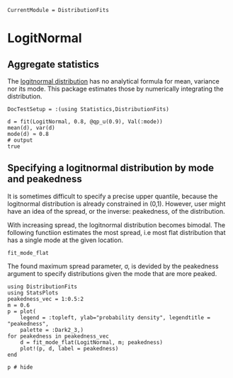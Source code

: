 ```@meta
CurrentModule = DistributionFits
```

# LogitNormal

## Aggregate statistics
The [logitnormal distribution](https://en.wikipedia.org/wiki/Logit-normal_distribution)
has no analytical formula for mean, variance nor its mode.
This package estimates those by numerically integrating the 
distribution.

```@meta
DocTestSetup = :(using Statistics,DistributionFits)
```
```jldoctest; output = false
d = fit(LogitNormal, 0.8, @qp_u(0.9), Val(:mode))
mean(d), var(d)
mode(d) ≈ 0.8
# output
true
```

## Specifying a logitnormal distribution by mode and peakedness

It is sometimes difficult to specify a precise upper quantile, because
the logitnormal distribution is already constrained in (0,1).
However, user might have an idea of the spread, or the inverse: peakedness, 
of the distribution.

With increasing spread, the logitnormal distribution becomes bimodal.
The following functiion estimates the most spread, i.e most
flat distribution that has a single mode at the given location.

```@docs
fit_mode_flat
```

The found maximum spread parameter, σ, is devided by the peakedness
argument to specify distributions given the mode that are more
peaked.

```@setup plot_peakedness
using DistributionFits
using StatsPlots
peakedness_vec = 1:0.5:2
m = 0.6
p = plot(
    legend = :topleft, ylab="probability density", legendtitle = "peakedness",
    palette = :Dark2_3,)
for peakedness in peakedness_vec
    d = fit_mode_flat(LogitNormal, m; peakedness)
    plot!(p, d, label = peakedness)
end
```
```@example plot_peakedness
p # hide
```


